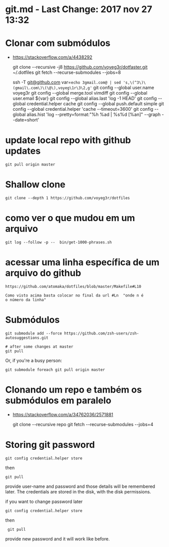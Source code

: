 # git.md - Last Change: 2017 nov 27 13:32

# Clonar com submódulos
+ https://stackoverflow.com/a/4438292

    git clone --recursive -j8 https://github.com/voyeg3r/dotfaster.git ~/.dotfiles
    git fetch --recurse-submodules --jobs=8

    ssh -T git@github.com
    var=`echo 3gmail.com@ | sed 's,\(^3\)\(gmail\.com\)\(\@\),voyeg\1r\3\2,g'`
    git config --global user.name voyeg3r
    git config --global merge.tool vimdiff
    git config --global user.email ${var}
    git config --global alias.last 'log -1 HEAD'
    git config --global credential.helper cache
    git config --global push.default simple
    git config --global credential.helper 'cache --timeout=3600'
    git config --global alias.hist 'log --pretty=format:"%h %ad | %s%d [%an]" --graph --date=short'

# update local repo with github updates

    git pull origin master

# Shallow clone

    git clone --depth 1 https://github.com/voyeg3r/dotfiles

# como ver o que mudou em um arquivo

    git log --follow -p --  bin/get-1000-phrases.sh

# acessar uma linha específica de um arquivo do github

    https://github.com/atomaka/dotfiles/blob/master/Makefile#L10

    Como visto acima basta colocar no final da url #Ln  "onde n é
    o número da linha"

# Submódulos

    git submodule add --force https://github.com/zsh-users/zsh-autosuggestions.git

    # after some changes at master
    git pull


Or, if you're a busy person:

    git submodule foreach git pull origin master

# Clonando um repo e também os submódulos em paralelo
+ https://stackoverflow.com/a/34762036/2571881

    git clone --recursive repo
    git fetch --recurse-submodules --jobs=4

# Storing git password

    git config credential.helper store

then

    git pull

provide user-name and password and those details will be remembered later. The
credentials are stored in the disk, with the disk permissions.

if you want to change password later

    git config credential.helper store

then

     git pull

provide new password and it will work like before.
